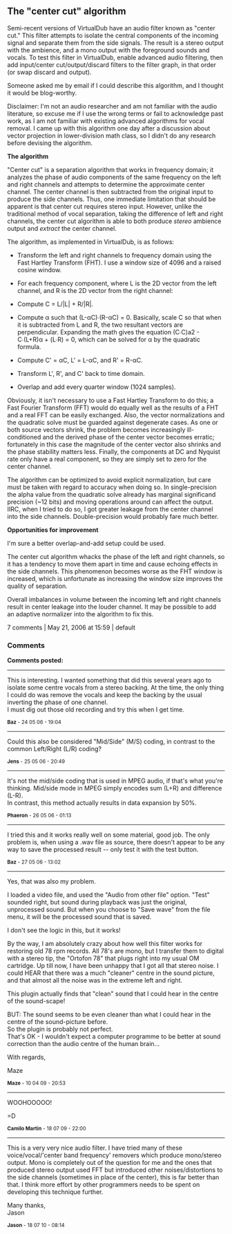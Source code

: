 ## The "center cut" algorithm

Semi-recent versions of VirtualDub have an audio filter known as "center cut." This filter attempts to isolate the central components of the incoming signal and separate them from the side signals. The result is a stereo output with the ambience, and a mono output with the foreground sounds and vocals. To test this filter in VirtualDub, enable advanced audio filtering, then add input/center cut/output/discard filters to the filter graph, in that order (or swap discard and output).

Someone asked me by email if I could describe this algorithm, and I thought it would be blog-worthy.

Disclaimer: I'm not an audio researcher and am not familiar with the audio literature, so excuse me if I use the wrong terms or fail to acknowledge past work, as I am not familiar with existing advanced algorithms for vocal removal. I came up with this algorithm one day after a discussion about vector projection in lower-division math class, so I didn't do any research before devising the algorithm.

**The algorithm**

"Center cut" is a separation algorithm that works in frequency domain; it analyzes the phase of audio components of the same frequency on the left and right channels and attempts to determine the approximate center channel. The center channel is then subtracted from the original input to produce the side channels. Thus, one immediate limitation that should be apparent is that center cut requires stereo input. However, unlike the traditional method of vocal separation, taking the difference of left and right channels, the center cut algorithm is able to both produce _stereo_ ambience output and _extract_ the center channel.

The algorithm, as implemented in VirtualDub, is as follows:

*   Transform the left and right channels to frequency domain using the Fast Hartley Transform (FHT). I use a window size of 4096 and a raised cosine window.
*   For each frequency component, where L is the 2D vector from the left channel, and R is the 2D vector from the right channel:

*   Compute C = L/|L| + R/|R|.
*   Compute α such that (L-αC)∙(R-αC) = 0\. Basically, scale C so that when it is subtracted from L and R, the two resultant vectors are perpendicular. Expanding the math gives the equation (C∙C)a2 - C∙(L+R)α + (L∙R) = 0, which can be solved for α by the quadratic formula.
*   Compute C' = αC, L' = L-αC, and R' = R-αC.

*   Transform L', R', and C' back to time domain.
*   Overlap and add every quarter window (1024 samples).

Obviously, it isn't necessary to use a Fast Hartley Transform to do this; a Fast Fourier Transform (FFT) would do equally well as the results of a FHT and a real FFT can be easily exchanged. Also, the vector normalizations and the quadratic solve must be guarded against degenerate cases. As one or both source vectors shrink, the problem becomes increasingly ill-conditioned and the derived phase of the center vector becomes erratic; fortunately in this case the magnitude of the center vector also shrinks and the phase stability matters less. Finally, the components at DC and Nyquist rate only have a real component, so they are simply set to zero for the center channel.

The algorithm can be optimized to avoid explicit normalization, but care must be taken with regard to accuracy when doing so. In single-precision the alpha value from the quadratic solve already has marginal significand precision (~12 bits) and moving operations around can affect the output. IIRC, when I tried to do so, I got greater leakage from the center channel into the side channels. Double-precision would probably fare much better.

**Opportunities for improvement**

I'm sure a better overlap-and-add setup could be used.

The center cut algorithm whacks the phase of the left and right channels, so it has a tendency to move them apart in time and cause echoing effects in the side channels. This phenomenon becomes worse as the FHT window is increased, which is unfortunate as increasing the window size improves the quality of separation.

Overall imbalances in volume between the incoming left and right channels result in center leakage into the louder channel. It may be possible to add an adaptive normalizer into the algorithm to fix this.

<div class="entryfooter">7 comments | May 21, 2006 at 15:59 | default</div>

<div class="content" style="margin-top: 16px">

### Comments

**Comments posted:**

<a id="comm"></a>

* * *

This is interesting. I wanted something that did this several years ago to isolate some centre vocals from a stereo backing. At the time, the only thing I could do was remove the vocals and keep the backing by the usual inverting the phase of one channel.  
I must dig out those old recording and try this when I get time.

<small>**Baz** - 24 05 06 - 19:04</small>

* * *

Could this also be considered "Mid/Side" (M/S) coding, in contrast to the common Left/Right (L/R) coding?

<small>**Jens** - 25 05 06 - 20:49</small>

* * *

It's not the mid/side coding that is used in MPEG audio, if that's what you're thinking. Mid/side mode in MPEG simply encodes sum (L+R) and difference (L-R).  
In contrast, this method actually results in data expansion by 50%.

<small>**Phaeron** - 26 05 06 - 01:13</small>

* * *

I tried this and it works really well on some material, good job. The only problem is, when using a .wav file as source, there doesn't appear to be any way to save the processed result -- only test it with the test button.

<small>**Baz** - 27 05 06 - 13:02</small>

* * *

Yes, that was also my problem.  

I loaded a video file, and used the "Audio from other file" option. "Test" sounded right, but sound during playback was just the original, unprocessed sound. But when you choose to "Save wave" from the file menu, it will be the processed sound that is saved.  

I don't see the logic in this, but it works!  

By the way, I am absolutely crazy about how well this filter works for restoring old 78 rpm records. All 78's are mono, but I transfer them to digital with a stereo tip, the "Ortofon 78" that plugs right into my usual OM cartridge. Up till now, I have been unhappy that I got all that stereo noise. I could HEAR that there was a much "cleaner" centre in the sound picture, and that almost all the noise was in the extreme left and right.  

This plugin actually finds that "clean" sound that I could hear in the centre of the sound-scape!  

BUT: The sound seems to be even cleaner than what I could hear in the centre of the sound-picture before.  
So the plugin is probably not perfect.  
That's OK - I wouldn't expect a computer programme to be better at sound correction than the audio centre of the human brain...  

With regards,  

Maze

<small>**Maze** - 10 04 09 - 20:53</small>

* * *

WOOHOOOOO!  

=D

<small>**Camilo Martin** - 18 07 09 - 22:00</small>

* * *

This is a very very nice audio filter. I have tried many of these voice/vocal/'center band frequency' removers which produce mono/stereo output. Mono is completely out of the question for me and the ones that produced stereo output used FFT but introduced other noises/distortions to the side channels (sometimes in place of the center), this is far better than that. I think more effort by other programmers needs to be spent on developing this technique further.  

Many thanks,  
Jason

<small>**Jason** - 18 07 10 - 08:14</small>

</div>
